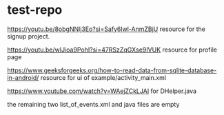 # test-repo
https://youtu.be/8obgNNlj3Eo?si=Safy6lwl-AnmZBjU
resource for the signup project.

https://youtu.be/wIJioa9PohI?si=47RSzZqGXse9IVUK
resource for profile page

https://www.geeksforgeeks.org/how-to-read-data-from-sqlite-database-in-android/
resource for ui of example/activity_main.xml 

https://www.youtube.com/watch?v=WAejZCkLJAI
for DHelper.java

the remaining two list_of_events.xml and java files are empty



